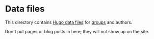 # Data files

This directory contains [Hugo data files](https://gohugo.io/extras/datafiles/) for [groups](../resources/how-to-edit-a-group.md) and authors.

Don't put pages or blog posts in here; they will not show up on the site.
